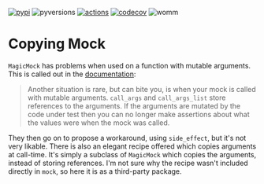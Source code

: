 [![pypi](https://img.shields.io/pypi/v/copyingmock.svg)](https://pypi.org/project/copyingmock/)
![pyversions](https://img.shields.io/pypi/pyversions/copyingmock.svg)
[![actions](https://github.com/wimglenn/copyingmock/actions/workflows/ci.yml/badge.svg)](https://github.com/wimglenn/copyingmock/actions)
[![codecov](https://codecov.io/gh/wimglenn/copyingmock/branch/master/graph/badge.svg)](https://app.codecov.io/gh/wimglenn/copyingmock)
![womm](https://cdn.rawgit.com/nikku/works-on-my-machine/v0.2.0/badge.svg)

# Copying Mock

`MagicMock` has problems when used on a function with mutable arguments.
This is called out in the [documentation](https://docs.python.org/3/library/unittest.mock-examples.html#coping-with-mutable-arguments):

> Another situation is rare, but can bite you, is when your mock is
> called with mutable arguments. `call_args` and `call_args_list` store
> references to the arguments. If the arguments are mutated by the code
> under test then you can no longer make assertions about what the
> values were when the mock was called.

They then go on to propose a workaround, using `side_effect`, but it's
not very likable. There is also an elegant recipe offered which copies
arguments at call-time. It's simply a subclass of `MagicMock` which
copies the arguments, instead of storing references. I'm not sure why
the recipe wasn't included directly in `mock`, so here it is as a
third-party package.
